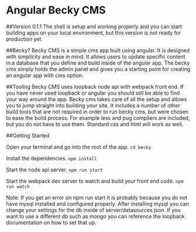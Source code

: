 # Angular Becky CMS

##Version 0.1.1
The shell is setup and working properly and you can start building apps on your local environment, but this version is not ready for production yet.

##Becky?
Becky CMS is a simple cms app built using angular. It is designed with simplicity and ease in mind. It allows users to update specific content in a database that you define and build inside of the angular app. The becky cms simply holds the admin panel and gives you a starting point for creating an angular app with cms option.

##Tooling
Becky CMS uses loopback node api with webpack front end. If you have never used loopback or angular you should still be able to find your way around the app. Becky cms takes care of all the setup and allows you to jump straight into building your site. It includes a number of other build tools that are not required in order to run becky cms, but were chosen to ease the build process. For example less and pug compilers are included, but you do not have to use them. Standard css and html will work as well.

##Getting Started

Open your terminal and go into the root of the app.
`cd becky`

Install the dependencies.
`npm install`

Start the node api server.
`npm run start`

Start the webpack dev server to watch and build your front end code.
`npm run watch`

Note: If you get an error on npm run start it is probably because you do not have mysql installed and configured properly. After installing mysql you can change your settings for the db inside of server/datasources.json. If you want to use a different db such as mongo you can reference the loopback documentation on how to set that up.